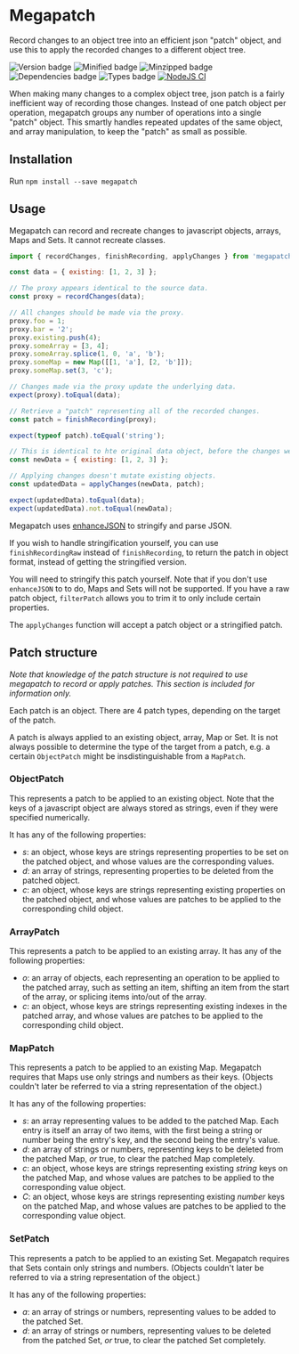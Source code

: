 # Megapatch

Record changes to an object tree into an efficient json "patch" object, and use this to apply the recorded changes to a different object tree.

![Version badge](https://badgen.net/npm/v/megapatch) ![Minified badge](https://badgen.net/bundlephobia/min/megapatch) ![Minzipped badge](https://badgen.net/bundlephobia/minzip/megapatch) ![Dependencies badge](https://badgen.net/bundlephobia/dependency-count/megapatch) ![Types badge](https://badgen.net/npm/types/megapatch) [![NodeJS CI](https://github.com/FTWinston/megapatch/actions/workflows/test.yml/badge.svg?event=push)](https://github.com/FTWinston/megapatch/actions/workflows/test.yml)

When making many changes to a complex object tree, json patch is a fairly inefficient way of recording those changes.
Instead of one patch object per operation, megapatch groups any number of operations into a single "patch" object.
This smartly handles repeated updates of the same object, and array manipulation, to keep the "patch" as small as possible.

## Installation
Run `npm install --save megapatch`

## Usage

Megapatch can record and recreate changes to javascript objects, arrays, Maps and Sets. It cannot recreate classes.

```javascript
import { recordChanges, finishRecording, applyChanges } from 'megapatch';

const data = { existing: [1, 2, 3] };

// The proxy appears identical to the source data.
const proxy = recordChanges(data); 

// All changes should be made via the proxy.
proxy.foo = 1;
proxy.bar = '2';
proxy.existing.push(4);
proxy.someArray = [3, 4];
proxy.someArray.splice(1, 0, 'a', 'b');
proxy.someMap = new Map([[1, 'a'], [2, 'b']]);
proxy.someMap.set(3, 'c');

// Changes made via the proxy update the underlying data.
expect(proxy).toEqual(data);

// Retrieve a "patch" representing all of the recorded changes.
const patch = finishRecording(proxy);

expect(typeof patch).toEqual('string');

// This is identical to hte original data object, before the changes were recorded.
const newData = { existing: [1, 2, 3] };

// Applying changes doesn't mutate existing objects.
const updatedData = applyChanges(newData, patch);

expect(updatedData).toEqual(data);
expect(updatedData).not.toEqual(newData);
```

Megapatch uses [enhanceJSON](https://github.com/FTWinston/enhanceJSON) to stringify and parse JSON.

If you wish to handle stringification yourself, you can use `finishRecordingRaw` instead of `finishRecording`, to return the patch in object format, instead of getting the stringified version.

You will need to stringify this patch yourself. Note that if you don't use `enhanceJSON` to to do, Maps and Sets will not be supported. If you have a raw patch object, `filterPatch` allows you to trim it to only include certain properties.

The `applyChanges` function will accept a patch object or a stringified patch.

## Patch structure
_Note that knowledge of the patch structure is not required to use megapatch to record or apply patches. This section is included for information only._

Each patch is an object. There are 4 patch types, depending on the target of the patch.

A patch is always applied to an existing object, array, Map or Set. It is not always possible to determine the type of the target from a patch, e.g. a certain `ObjectPatch` might be insdistinguishable from a `MapPatch`.

### ObjectPatch
This represents a patch to be applied to an existing object. Note that the keys of a javascript object are always stored as strings, even if they were specified numerically.

It has any of the following properties:
- *s*: an object, whose keys are strings representing properties to be set on the patched object, and whose values are the corresponding values.
- *d*: an array of strings, representing properties to be deleted from the patched object.
- *c*: an object, whose keys are strings representing existing properties on the patched object, and whose values are patches to be applied to the corresponding child object.

### ArrayPatch
This represents a patch to be applied to an existing array. It has any of the following properties:
- *o*: an array of objects, each representing an operation to be applied to the patched array, such as setting an item, shifting an item from the start of the array, or splicing items into/out of the array.
- *c*: an object, whose keys are strings representing existing indexes in the patched array, and whose values are patches to be applied to the corresponding child object.

### MapPatch
This represents a patch to be applied to an existing Map. Megapatch requires that Maps use only strings and numbers as their keys. (Objects couldn't later be referred to via a string representation of the object.)

It has any of the following properties:
- *s*: an array representing values to be added to the patched Map. Each entry is itself an array of two items, with the first being a string or number being the entry's key, and the second being the entry's value.
- *d*: an array of strings or numbers, representing keys to be deleted from the patched Map, _or_ true, to clear the patched Map completely.
- *c*: an object, whose keys are strings representing existing _string_ keys on the patched Map, and whose values are patches to be applied to the corresponding value object.
- *C*: an object, whose keys are strings representing existing _number_ keys on the patched Map, and whose values are patches to be applied to the corresponding value object.

### SetPatch
This represents a patch to be applied to an existing Set. Megapatch requires that Sets contain only strings and numbers. (Objects couldn't later be referred to via a string representation of the object.)

It has any of the following properties:
- *a*: an array of strings or numbers, representing values to be added to the patched Set.
- *d*: an array of strings or numbers, representing values to be deleted from the patched Set, _or_ true, to clear the patched Set completely.
